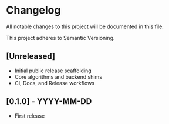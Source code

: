 # Changelog

All notable changes to this project will be documented in this file.

This project adheres to Semantic Versioning.

## [Unreleased]

- Initial public release scaffolding
- Core algorithms and backend shims
- CI, Docs, and Release workflows

## [0.1.0] - YYYY-MM-DD

- First release
